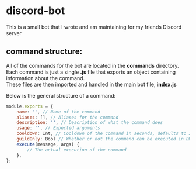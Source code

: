 # discord-bot
This is a small bot that I wrote and am maintaining for my friends Discord server

## command structure:
All of the commands for the bot are located in the **commands** directory.<br>
Each command is just a single **.js** file that exports an object containing information about the command.<br>
These files are then imported and handled in the main bot file, **index.js**

Below is the general structure of a command:
```javascript
module.exports = {
    name: '', // Name of the command
    aliases: [], // Aliases for the command
    description: '', // Description of what the command does
    usage: '', // Expected arguments
    cooldown: Int, // Cooldown of the command in seconds, defaults to 3
    guildOnly: Bool // Whether or not the command can be executed in DMs
    execute(message, args) {
        // The actual execution of the command
    },
};
```
